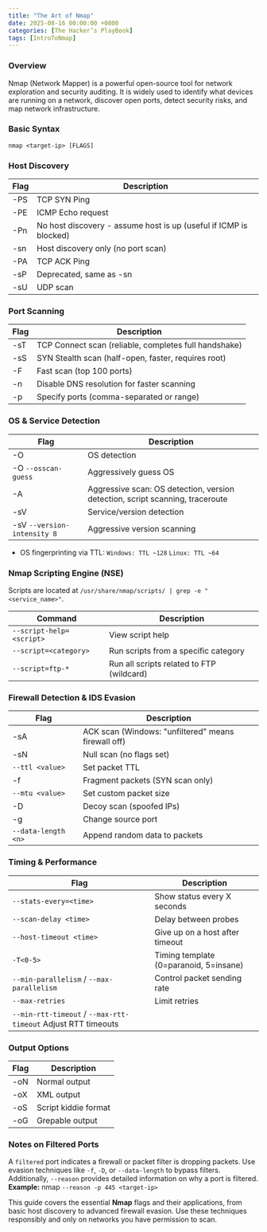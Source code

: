 ```yaml
---
title: "The Art of Nmap"
date: 2025-08-16 00:00:00 +0800
categories: [The Hacker’s PlayBook]
tags: [IntroToNmap]
---
```


### Overview
Nmap (Network Mapper) is a powerful open-source tool for network exploration and security auditing. It is widely used to identify what devices are running on a network, discover open ports, detect security risks, and map network infrastructure.

### Basic Syntax
```shell
nmap <target-ip> [FLAGS]
```

### Host Discovery

| Flag | Description  |
| ---- | -----------  |
|-PS	|TCP SYN Ping |
|-PE	|ICMP Echo request|
|-Pn	|No host discovery - assume host is up (useful if ICMP is blocked)|
|-sn	|Host discovery only (no port scan)|
|-PA	|TCP ACK Ping|
|-sP	|Deprecated, same as -sn|
|-sU	|UDP scan|

### Port Scanning

| Flag | Description  |
| ---- | -----------  |
|-sT	|TCP Connect scan (reliable, completes full handshake)|
|-sS	|SYN Stealth scan (half-open, faster, requires root)|
|-F		|Fast scan (top 100 ports)|
|-n		|Disable DNS resolution for faster scanning|
|-p		|Specify ports (comma-separated or range)|

### OS & Service Detection

| Flag              | Description  |
| ----              | -----------  |
|-O	                |OS detection|
|-O `--osscan-guess`	|Aggressively guess OS|
|-A	                |Aggressive scan: OS detection, version detection, script scanning, traceroute|
|-sV	            |Service/version detection|
|-sV `--version-intensity 8`	|Aggressive version scanning|

- OS fingerprinting via TTL:
`Windows: TTL ~128`
`Linux: TTL ~64`

### Nmap Scripting Engine (NSE)
Scripts are located at `/usr/share/nmap/scripts/ | grep -e "<service_name>"`.

| Command           | Description  |
| ----              | -----------  |
|`--script-help=<script>`	|View script help|
|`--script=<category>`	|Run scripts from a specific category|
|`--script=ftp-*`	        |Run all scripts related to FTP (wildcard)|

### Firewall Detection & IDS Evasion

| Flag              | Description  |
| ----              | -----------  |
|-sA	|ACK scan (Windows: "unfiltered" means firewall off)|
|-sN	|Null scan (no flags set)|
|`--ttl <value>`	|Set packet TTL|
|-f	|Fragment packets (SYN scan only)|
|`--mtu <value>`	|Set custom packet size|
|-D	|Decoy scan (spoofed IPs)|
|-g <port>	|Change source port|
|`--data-length <n>`	|Append random data to packets|

### Timing & Performance

| Flag              | Description  |
| ----              | -----------  |
|`--stats-every=<time>`	|Show status every X seconds|
|`--scan-delay <time>`	|Delay between probes|
|`--host-timeout <time>`	|Give up on a host after timeout|
|`-T<0-5>`	|Timing template (0=paranoid, 5=insane)|
|`--min-parallelism` / `--max-parallelism`	|Control packet sending rate|
|`--max-retries`	|Limit retries|
|`--min-rtt-timeout` / `--max-rtt-timeout`	Adjust RTT timeouts|

### Output Options

| Flag              | Description  |
| ----              | -----------  |
|-oN <file>	|Normal output|
|-oX <file>	|XML output|
|-oS <file>	|Script kiddie format|
|-oG <file>	|Grepable output|

### Notes on Filtered Ports

A `filtered` port indicates a firewall or packet filter is dropping packets. Use evasion techniques like `-f`, `-D`, or `--data-length` to bypass filters. Additionally, `--reason` provides detailed information on why a port is filtered.
**Example:** nmap `--reason -p 445 <target-ip>`

This guide covers the essential **Nmap** flags and their applications, from basic host discovery to advanced firewall evasion. Use these techniques responsibly and only on networks you have permission to scan.
